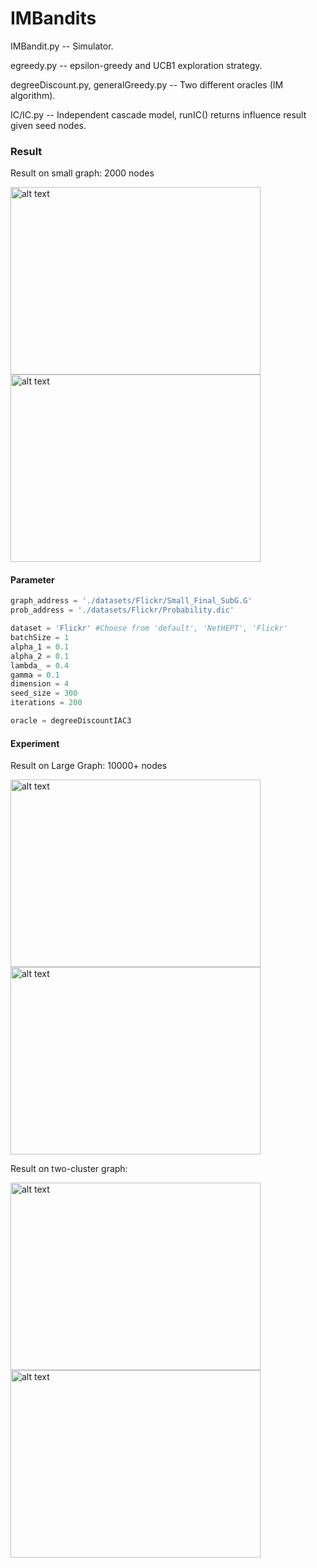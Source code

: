 # IMBandits

IMBandit.py -- Simulator.

egreedy.py -- epsilon-greedy and UCB1 exploration strategy.

degreeDiscount.py, generalGreedy.py -- Two different oracles (IM algorithm).

IC/IC.py -- Independent cascade model, runIC() returns influence result given seed nodes.

### Result

Result on small graph: 2000 nodes

<p float="left">
<img src="./SimulationResults/AvgReward_Diffusion.png" alt="alt text" width="400" height="300">
<img src="./SimulationResults/AcuReward_Diffusion.png" alt="alt text" width="400" height="300">
</p>


#### Parameter

```python
graph_address = './datasets/Flickr/Small_Final_SubG.G'
prob_address = './datasets/Flickr/Probability.dic'

dataset = 'Flickr' #Choose from 'default', 'NetHEPT', 'Flickr'
batchSize = 1
alpha_1 = 0.1
alpha_2 = 0.1 
lambda_ = 0.4
gamma = 0.1
dimension = 4
seed_size = 300
iterations = 200

oracle = degreeDiscountIAC3
```

#### Experiment

Result on Large Graph: 10000+ nodes

<p float="left">
<img src="./SimulationResults/avgReward-dense.png" alt="alt text" width="400" height="300">
<img src="./SimulationResults/acuReward-dense.png" alt="alt text" width="400" height="300">
</p>
Result on two-cluster graph:

<p float="left">
<img src="./SimulationResults/avgReward-cluster.png" alt="alt text" width="400" height="300">
<img src="./SimulationResults/acuReward-cluster.png" alt="alt text" width="400" height="300">
</p>


